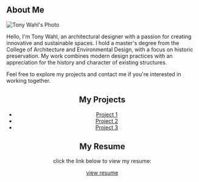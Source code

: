 <meta name="viewport" content="width=device-width, initial-scale=1.0">
<section id="bio">
<h2>About Me</h2>
<div class="bio-container">
<img src="your-photo.jpg" alt="Tony Wahl's Photo" class="bio-photo" />
<div class="bio-text">
<p>Hello, I'm Tony Wahl, an architectural designer with a passion for creating innovative and sustainable spaces. I hold a master's degree from the College of Architecture and Environmental Design, with a focus on historic preservation. My work combines modern design practices with an appreciation for the history and character of existing structures.</p>
<p>Feel free to explore my projects and contact me if you're interested in working together.</p>
<center> <section id="projects">
  <h2>My Projects</h2>
  <ul>
<li><a href="project1.html">Project 1</a></li>
<li><a href="project2.html">Project 2</a></li>
<li><a href="project3.html">Project 3</a></li>

</section>
<section id="resume">
<h2>My Resume</h2>
<p>click the link below to view my resume:</p>
  <a href="/Users/toni/Downloads" target="_blank" class="resume-link">view resume</a>
</section>
